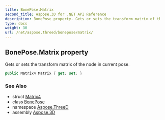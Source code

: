 ```yaml
---
title: BonePose.Matrix
second_title: Aspose.3D for .NET API Reference
description: BonePose property. Gets or sets the transform matrix of the node in current pose
type: docs
weight: 30
url: /net/aspose.threed/bonepose/matrix/
---
```

## BonePose.Matrix property

Gets or sets the transform matrix of the node in current pose.

```csharp
public Matrix4 Matrix { get; set; }
```

### See Also

* struct [Matrix4](../../../aspose.threed.utilities/matrix4/)
* class [BonePose](../)
* namespace [Aspose.ThreeD](../../bonepose/)
* assembly [Aspose.3D](../../../)


